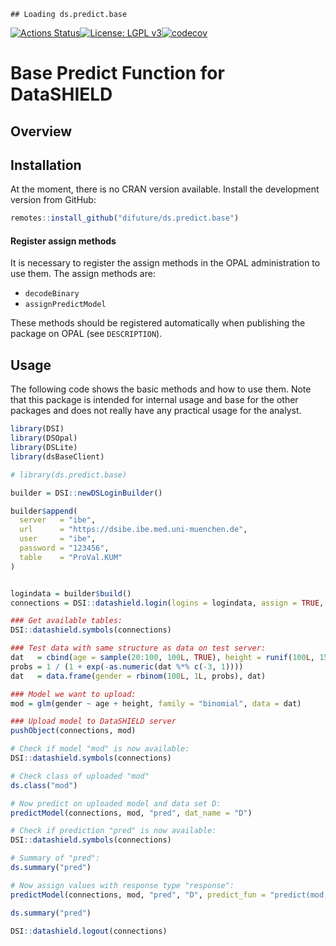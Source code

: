 
<!-- README.md is generated from README.Rmd. Please edit that file -->

    ## Loading ds.predict.base

[![Actions
Status](https://github.com/difuture/ds.predict.base/workflows/R-CMD-check/badge.svg)](https://github.com/difuture/ds.predict.base/actions)[![License:
LGPL
v3](https://img.shields.io/badge/License-LGPL%20v3-blue.svg)](https://www.gnu.org/licenses/lgpl-3.0)[![codecov](https://codecov.io/gh/difuture/ds.predict.base/branch/master/graph/badge.svg?token=OLIPLWDTN5)](https://codecov.io/gh/difuture/ds.predict.base)
<!--[![pipeline status](https://gitlab.lrz.de/difuture_analysegruppe/ds.predict.base/badges/master/pipeline.svg)](https://gitlab.lrz.de/difuture_analysegruppe/ds.predict.base/-/commits/master) [![coverage report](https://gitlab.lrz.de/difuture_analysegruppe/ds.predict.base/badges/master/coverage.svg)](https://gitlab.lrz.de/difuture_analysegruppe/ds.predict.base/-/commits/master)-->

# Base Predict Function for DataSHIELD

## Overview

## Installation

At the moment, there is no CRAN version available. Install the
development version from GitHub:

``` r
remotes::install_github("difuture/ds.predict.base")
```

#### Register assign methods

It is necessary to register the assign methods in the OPAL
administration to use them. The assign methods are:

  - `decodeBinary`
  - `assignPredictModel`

These methods should be registered automatically when publishing the
package on OPAL (see `DESCRIPTION`).

## Usage

The following code shows the basic methods and how to use them. Note
that this package is intended for internal usage and base for the other
packages and does not really have any practical usage for the analyst.

``` r
library(DSI)
library(DSOpal)
library(DSLite)
library(dsBaseClient)

# library(ds.predict.base)

builder = DSI::newDSLoginBuilder()

builder$append(
  server   = "ibe",
  url      = "https://dsibe.ibe.med.uni-muenchen.de",
  user     = "ibe",
  password = "123456",
  table    = "ProVal.KUM"
)


logindata = builder$build()
connections = DSI::datashield.login(logins = logindata, assign = TRUE, symbol = "D", opts = list(ssl_verifyhost = 0, ssl_verifypeer=0))

### Get available tables:
DSI::datashield.symbols(connections)

### Test data with same structure as data on test server:
dat   = cbind(age = sample(20:100, 100L, TRUE), height = runif(100L, 150, 220))
probs = 1 / (1 + exp(-as.numeric(dat %*% c(-3, 1))))
dat   = data.frame(gender = rbinom(100L, 1L, probs), dat)

### Model we want to upload:
mod = glm(gender ~ age + height, family = "binomial", data = dat)

### Upload model to DataSHIELD server
pushObject(connections, mod)

# Check if model "mod" is now available:
DSI::datashield.symbols(connections)

# Check class of uploaded "mod"
ds.class("mod")

# Now predict on uploaded model and data set D:
predictModel(connections, mod, "pred", dat_name = "D")

# Check if prediction "pred" is now available:
DSI::datashield.symbols(connections)

# Summary of "pred":
ds.summary("pred")

# Now assign values with response type "response":
predictModel(connections, mod, "pred", "D", predict_fun = "predict(mod, newdata = D, type = 'response')")

ds.summary("pred")

DSI::datashield.logout(connections)
```
